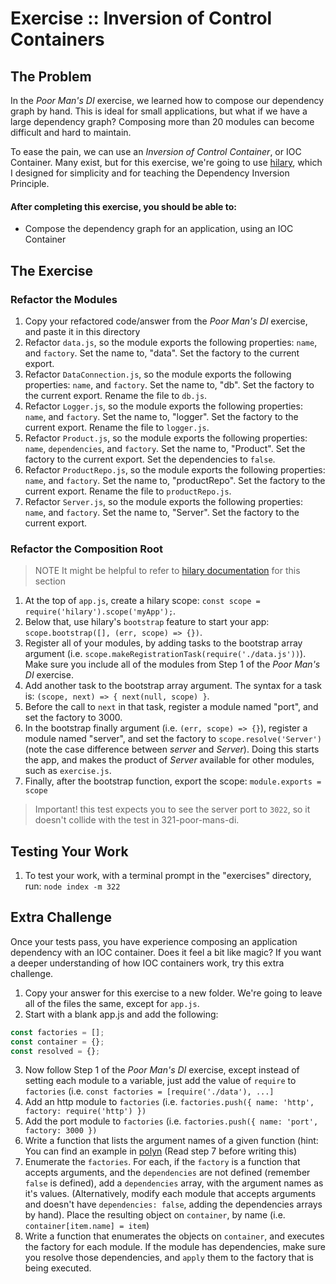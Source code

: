 Exercise :: Inversion of Control Containers
===========================================

## The Problem

In the _Poor Man's DI_ exercise, we learned how to compose our dependency graph by hand. This is ideal for small applications, but what if we have a large dependency graph? Composing more than 20 modules can become difficult and hard to maintain.

To ease the pain, we can use an _Inversion of Control Container_, or IOC Container. Many exist, but for this exercise, we're going to use [hilary](https://github.com/losandes/hilaryjs), which I designed for simplicity and for teaching the Dependency Inversion Principle.

#### After completing this exercise, you should be able to:

* Compose the dependency graph for an application, using an IOC Container


## The Exercise

### Refactor the Modules
1. Copy your refactored code/answer from the _Poor Man's DI_ exercise, and paste it in this directory
2. Refactor `data.js`, so the module exports the following properties: `name`, and `factory`.
Set the name to, "data". Set the factory to the current export.
3. Refactor `DataConnection.js`, so the module exports the following properties: `name`, and `factory`. Set the name to, "db". Set the factory to the current export. Rename the file to `db.js`.
4. Refactor `Logger.js`, so the module exports the following properties: `name`, and `factory`. Set the name to, "logger". Set the factory to the current export. Rename the file to `logger.js`.
5. Refactor `Product.js`, so the module exports the following properties: `name`, `dependencies`, and `factory`. Set the name to, "Product". Set the factory to the current export. Set the dependencies to `false`.
6. Refactor `ProductRepo.js`, so the module exports the following properties: `name`, and `factory`. Set the name to, "productRepo". Set the factory to the current export. Rename the file to `productRepo.js`.
7. Refactor `Server.js`, so the module exports the following properties: `name`, and `factory`. Set the name to, "Server". Set the factory to the current export.

### Refactor the Composition Root

> NOTE It might be helpful to refer to [hilary documentation](https://github.com/losandes/hilaryjs/blob/master/docs/Getting-Started---With-Node.md) for this section

1. At the top of `app.js`, create a hilary scope: `const scope = require('hilary').scope('myApp');`.
2. Below that, use hilary's `bootstrap` feature to start your app: ` scope.bootstrap([], (err, scope) => {})`.
3. Register all of your modules, by adding tasks to the bootstrap array argument  (i.e. `scope.makeRegistrationTask(require('./data.js'))`). Make sure you include all of the modules from Step 1 of the _Poor Man's DI_ exercise.
4. Add another task to the bootstrap array argument. The syntax for a task is: `(scope, next) => { next(null, scope) }`.
5. Before the call to `next` in that task, register a module named "port", and set the factory to 3000.
6. In the bootstrap finally argument (i.e. `(err, scope) => {}`), register a module named "server", and set the factory to `scope.resolve('Server')` (note the case difference between _server_ and _Server_). Doing this starts the app, and makes the product of _Server_ available for other modules, such as `exercise.js`.
7. Finally, after the bootstrap function, export the scope: `module.exports = scope`

> Important! this test expects you to see the server port to `3022`, so it doesn't collide with the test in 321-poor-mans-di.

## Testing Your Work

1. To test your work, with a terminal prompt in the "exercises" directory, run: `node index -m 322`

## Extra Challenge

Once your tests pass, you have experience composing an application dependency with an IOC container. Does it feel a bit like magic? If you want a deeper understanding of how IOC containers work, try this extra challenge.

1. Copy your answer for this exercise to a new folder. We're going to leave all of the files the same, except for `app.js`.
2. Start with a blank app.js and add the following:

```JavaScript
const factories = [];
const container = {};
const resolved = {};
```

3. Now follow Step 1 of the _Poor Man's DI_ exercise, except instead of setting each module to a variable, just add the value of `require` to `factories` (i.e. `const factories = [require('./data'), ...]`
4. Add an http module to `factories` (i.e. `factories.push({ name: 'http', factory: require('http') })`
5. Add the port module to `factories` (i.e. `factories.push({ name: 'port', factory: 3000 })`
6. Write a function that lists the argument names of a given function (hint: You can find an example in [polyn](https://github.com/losandes/polyn/blob/master/src/objectHelper.js#L167) (Read step 7 before writing this)
7. Enumerate the `factories`. For each, if the `factory` is a function that accepts arguments, and the `dependencies` are not defined (remember `false` is defined), add a `dependencies` array, with the argument names as it's values. (Alternatively, modify each module that accepts arguments and doesn't have `dependencies: false`, adding the dependencies arrays by hand). Place the resulting object on `container`, by name (i.e. `container[item.name] = item`)
8. Write a function that enumerates the objects on `container`, and executes the factory for each module. If the module has dependencies, make sure you resolve those dependencies, and `apply` them to the factory that is being executed.
